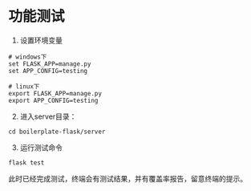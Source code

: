 # 功能测试

1. 设置环境变量

```shell
# windows下
set FLASK_APP=manage.py
set APP_CONFIG=testing

# linux下
export FLASK_APP=manage.py
export APP_CONFIG=testing
```

2. 进入server目录：

```shell
cd boilerplate-flask/server
```

3. 运行测试命令

```shell
flask test
```

此时已经完成测试，终端会有测试结果，并有覆盖率报告，留意终端的提示。
